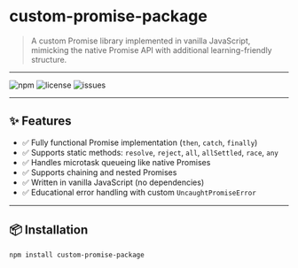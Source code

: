 # custom-promise-package

> A custom Promise library implemented in vanilla JavaScript, mimicking the native Promise API with additional learning-friendly structure.

---

![npm](https://img.shields.io/npm/v/custom-promise-package)
![license](https://img.shields.io/npm/l/custom-promise-package)
![issues](https://img.shields.io/github/issues/KavineashJB/custom-promise-library)

---

## ✨ Features

- ✅ Fully functional Promise implementation (`then`, `catch`, `finally`)
- ✅ Supports static methods: `resolve`, `reject`, `all`, `allSettled`, `race`, `any`
- ✅ Handles microtask queueing like native Promises
- ✅ Supports chaining and nested Promises
- ✅ Written in vanilla JavaScript (no dependencies)
- ✅ Educational error handling with custom `UncaughtPromiseError`

---

## 📦 Installation

```bash
npm install custom-promise-package
```
